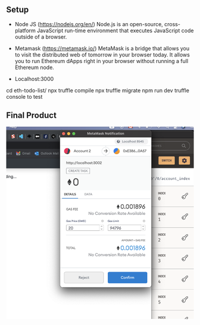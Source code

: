 ## Setup

- Node JS (https://nodejs.org/en/)
Node.js is an open-source, cross-platform JavaScript run-time environment that executes JavaScript code outside of a browser.

- Metamask (https://metamask.io/)
MetaMask is a bridge that allows you to visit the distributed web of tomorrow in your browser today. It allows you to run Ethereum dApps right in your browser without running a full Ethereum node.

- Localhost:3000

cd eth-todo-list/
npx truffle compile
npx truffle migrate
npm run dev
truffle console to test


## Final Product

!["Screenshot of transction"](https://github.com/miriamdong/eth-todo-list/blob/main/Doc/Screen%20Shot%20copy.png?raw=true)